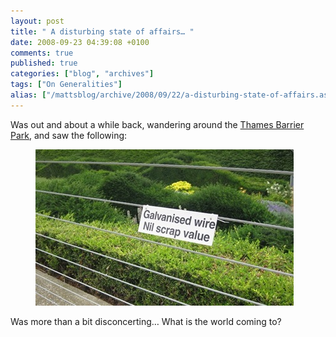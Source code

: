 ```yaml
---
layout: post
title: " A disturbing state of affairs… "
date: 2008-09-23 04:39:08 +0100
comments: true
published: true
categories: ["blog", "archives"]
tags: ["On Generalities"]
alias: ["/mattsblog/archive/2008/09/22/a-disturbing-state-of-affairs.aspx"]
---
```

<!-- more -->

<p>Was out and about a while back, wandering around the <a href="http://www.thamesbarrierpark.org.uk/">Thames Barrier Park</a>, and saw the following:</p> 
<figure>
  <a href="/images/nillscrapvalue_bwPWJQ.jpg">
      <img title="Nill Scrap Value..." alt="Nill Scrap Value..." src="/images/nillscrapvalue_thumb_1LCNRA.jpg" width="413" height="250">
    </a>
</figure>
<p>Was more than a bit disconcerting… What is the world coming to?</p>
